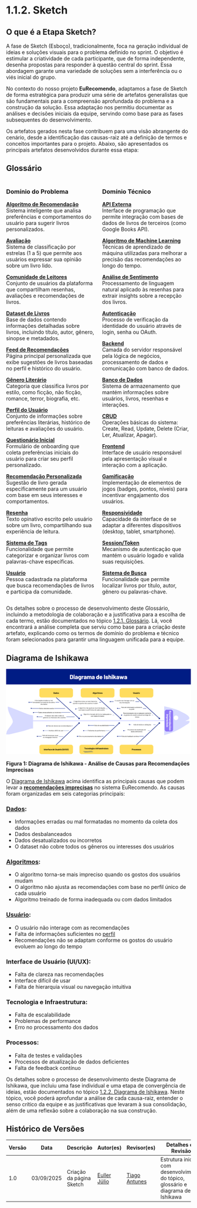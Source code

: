 # 1.1.2. Sketch

## O que é a Etapa Sketch?

A fase de Sketch (Esboço), tradicionalmente, foca na geração individual de ideias e soluções visuais para o problema definido no sprint. O objetivo é estimular a criatividade de cada participante, que de forma independente, desenha propostas para responder à questão central do sprint. Essa abordagem garante uma variedade de soluções sem a interferência ou o viés inicial do grupo.

No contexto do nosso projeto **EuRecomendo**, adaptamos a fase de Sketch de forma estratégica para produzir uma série de artefatos generalistas que são fundamentais para a compreensão aprofundada do problema e a construção da solução. Essa adaptação nos permitiu documentar as análises e decisões iniciais da equipe, servindo como base para as fases subsequentes do desenvolvimento.

Os artefatos gerados nesta fase contribuem para uma visão abrangente do cenário, desde a identificação das causas-raiz até a definição de termos e conceitos importantes para o projeto. Abaixo, são apresentados os principais artefatos desenvolvidos durante essa etapa:

## Glossário

<div style="display: flex; gap: 20px;">

<div style="flex: 1;">

### Domínio do Problema

**[Algoritmo de Recomendação](#algoritmo-de-recomendacao)**  
Sistema inteligente que analisa preferências e comportamentos do usuário para sugerir livros personalizados.

**[Avaliação](#avaliacao)**  
Sistema de classificação por estrelas (1 a 5) que permite aos usuários expressar sua opinião sobre um livro lido.

**[Comunidade de Leitores](#comunidade-de-leitores)**  
Conjunto de usuários da plataforma que compartilham resenhas, avaliações e recomendações de livros.

**[Dataset de Livros](#dataset-de-livros)**  
Base de dados contendo informações detalhadas sobre livros, incluindo título, autor, gênero, sinopse e metadados.

**[Feed de Recomendações](#feed-de-recomendacoes)**  
Página principal personalizada que exibe sugestões de livros baseadas no perfil e histórico do usuário.

**[Gênero Literário](#genero-literario)**  
Categoria que classifica livros por estilo, como ficção, não ficção, romance, terror, biografia, etc.

**[Perfil do Usuário](#perfil-do-usuario)**  
Conjunto de informações sobre preferências literárias, histórico de leituras e avaliações do usuário.

**[Questionário Inicial](#questionario-inicial)**  
Formulário de onboarding que coleta preferências iniciais do usuário para criar seu perfil personalizado.

**[Recomendação Personalizada](#recomendacao-personalizada)**  
Sugestão de livro gerada especificamente para um usuário com base em seus interesses e comportamentos.

**[Resenha](#resenha)**  
Texto opinativo escrito pelo usuário sobre um livro, compartilhando sua experiência de leitura.

**[Sistema de Tags](#sistema-de-tags)**  
Funcionalidade que permite categorizar e organizar livros com palavras-chave específicas.

**[Usuário](#usuario)**  
Pessoa cadastrada na plataforma que busca recomendações de livros e participa da comunidade.

</div>

<div style="flex: 1;">

### Domínio Técnico

**[API Externa](#api-externa)**  
Interface de programação que permite integração com bases de dados de livros de terceiros (como Google Books API).

**[Algoritmo de Machine Learning](#algoritmo-de-machine-learning)**  
Técnicas de aprendizado de máquina utilizadas para melhorar a precisão das recomendações ao longo do tempo.

**[Análise de Sentimento](#analise-de-sentimento)**  
Processamento de linguagem natural aplicado às resenhas para extrair insights sobre a recepção dos livros.

**[Autenticação](#autenticacao)**  
Processo de verificação da identidade do usuário através de login, senha ou OAuth.

**[Backend](#backend)**  
Camada do servidor responsável pela lógica de negócios, processamento de dados e comunicação com banco de dados.

**[Banco de Dados](#banco-de-dados)**  
Sistema de armazenamento que mantém informações sobre usuários, livros, resenhas e interações.

**[CRUD](#crud)**  
Operações básicas do sistema: Create, Read, Update, Delete (Criar, Ler, Atualizar, Apagar).

**[Frontend](#frontend)**  
Interface de usuário responsável pela apresentação visual e interação com a aplicação.

**[Gamificação](#gamificacao)**  
Implementação de elementos de jogos (badges, pontos, níveis) para incentivar engajamento dos usuários.

**[Responsividade](#responsividade)**  
Capacidade da interface de se adaptar a diferentes dispositivos (desktop, tablet, smartphone).

**[Session/Token](#session-token)**  
Mecanismo de autenticação que mantém o usuário logado e valida suas requisições.

**[Sistema de Busca](#sistema-de-busca)**  
Funcionalidade que permite localizar livros por título, autor, gênero ou palavras-chave.

</div>

</div>

Os detalhes sobre o processo de desenvolvimento deste Glossário, incluindo a metodologia de colaboração e a justificativa para a escolha de cada termo, estão documentados no tópico [1.2.1. Glossário](/Base/1.2.ArtefatoGeneralista.md#glossario). Lá, você encontrará a análise completa que serviu como base para a criação deste artefato, explicando como os termos de domínio do problema e técnico foram selecionados para garantir uma linguagem unificada para a equipe.

## Diagrama de Ishikawa

![Diagrama de Ishikawa](../assets/diagrama-ishikawa.png)

**Figura 1: Diagrama de Ishikawa - Análise de Causas para Recomendações Imprecisas**

O [Diagrama de Ishikawa](https://www.canva.com/design/DAGx4LIMXfc/Mip5tQy3aSNcipDsO-WOfw/edit?utm_content=DAGx4LIMXfc&utm_campaign=designshare&utm_medium=link2&utm_source=sharebutton) acima identifica as principais causas que podem levar a **[recomendações imprecisas](#recomendacao-personalizada)** no sistema EuRecomendo. As causas foram organizadas em seis categorias principais:

### **[Dados](#dataset-de-livros):**
- Informações erradas ou mal formatadas no momento da coleta dos dados
- Dados desbalanceados
- Dados desatualizados ou incorretos
- O dataset não cobre todos os gêneros ou interesses dos usuários

### **[Algoritmos](#algoritmo-de-recomendacao):**
- O algoritmo torna-se mais impreciso quando os gostos dos usuários mudam
- O algoritmo não ajusta as recomendações com base no perfil único de cada usuário
- Algoritmo treinado de forma inadequada ou com dados limitados

### **[Usuário](#usuario):**
- O usuário não interage com as recomendações
- Falta de informações suficientes no [perfil](#perfil-do-usuario)
- Recomendações não se adaptam conforme os gostos do usuário evoluem ao longo do tempo

### **Interface de Usuário (UI/UX):**
- Falta de clareza nas recomendações
- Interface difícil de usar
- Falta de hierarquia visual ou navegação intuitiva

### **Tecnologia e Infraestrutura:**
- Falta de escalabilidade
- Problemas de performance
- Erro no processamento dos dados

### **Processos:**
- Falta de testes e validações
- Processos de atualização de dados deficientes
- Falta de feedback contínuo

Os detalhes sobre o processo de desenvolvimento deste Diagrama de Ishikawa, que incluiu uma fase individual e uma etapa de convergência de ideias, estão documentados no tópico [1.2.2. Diagrama de Ishikawa](/Base/1.2.ArtefatoGeneralista.md#diagrama-de-ishikawa). Neste tópico, você poderá aprofundar a análise de cada causa-raiz, entender o senso crítico da equipe e as justificativas que levaram à sua consolidação, além de uma reflexão sobre a colaboração na sua construção.

## Histórico de Versões

| Versão | Data | Descrição | Autor(es) | Revisor(es) | Detalhes da Revisão |
|--------|------|-----------|-----------|-------------|-------------------|
| 1.0 | 03/09/2025 | Criação da página Sketch | [Euller Júlio](https://github.com/potatoyz908) | [Tiago Antunes](https://github.com/TiagoBalieiro) | Estrutura inicial com desenvolvimento do tópico, glossário e diagrama de Ishikawa |

